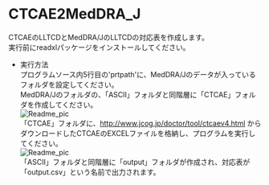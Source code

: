CTCAE2MedDRA_J
======
CTCAEのLLTCDとMedDRA/JのLLTCDの対応表を作成します。  
実行前にreadxlパッケージをインストールしてください。  

- 実行方法  
プログラムソース内5行目の'prtpath'に、MedDRA/Jのデータが入っているフォルダを設定してください。  
MedDRA/Jのフォルダの、「ASCII」フォルダと同階層に「CTCAE」フォルダを作成してください。  
![Readme_pic](https://github.com/nnh/CTCAE2MedDRA_J/Readme_image/Readme_1_1.PNG)  
「CTCAE」フォルダに、http://www.jcog.jp/doctor/tool/ctcaev4.html からダウンロードしたCTCAEのEXCELファイルを格納し、プログラムを実行してください。  
![Readme_pic](https://github.com/nnh/CTCAE2MedDRA_J/Readme_image/Readme_2_1.PNG)  
「ASCII」フォルダと同階層に「output」フォルダが作成され、対応表が「output.csv」という名前で出力されます。
